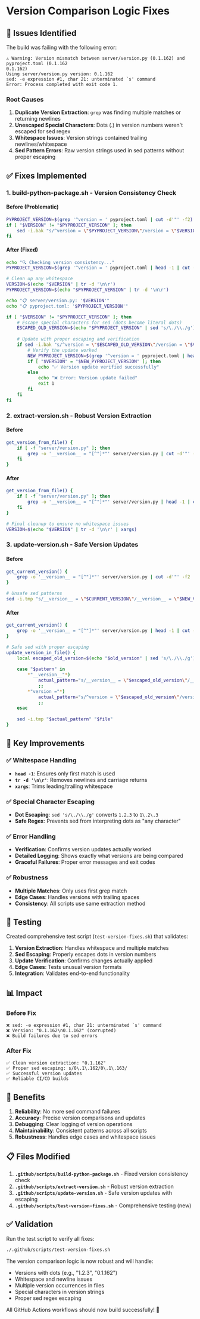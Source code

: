 # Version Comparison Logic Fixes

## 🐛 Issues Identified

The build was failing with the following error:
```
⚠️ Warning: Version mismatch between server/version.py (0.1.162) and pyproject.toml (0.1.162
0.1.162)
Using server/version.py version: 0.1.162
sed: -e expression #1, char 21: unterminated `s' command
Error: Process completed with exit code 1.
```

### Root Causes

1. **Duplicate Version Extraction**: `grep` was finding multiple matches or returning newlines
2. **Unescaped Special Characters**: Dots (.) in version numbers weren't escaped for sed regex
3. **Whitespace Issues**: Version strings contained trailing newlines/whitespace
4. **Sed Pattern Errors**: Raw version strings used in sed patterns without proper escaping

## ✅ Fixes Implemented

### 1. **build-python-package.sh** - Version Consistency Check

#### Before (Problematic)
```bash
PYPROJECT_VERSION=$(grep '^version = ' pyproject.toml | cut -d'"' -f2)
if [ "$VERSION" != "$PYPROJECT_VERSION" ]; then
    sed -i.bak "s/^version = \"$PYPROJECT_VERSION\"/version = \"$VERSION\"/" pyproject.toml
fi
```

#### After (Fixed)
```bash
echo "🔍 Checking version consistency..."
PYPROJECT_VERSION=$(grep '^version = ' pyproject.toml | head -1 | cut -d'"' -f2 | tr -d '\n\r')

# Clean up any whitespace
VERSION=$(echo "$VERSION" | tr -d '\n\r')
PYPROJECT_VERSION=$(echo "$PYPROJECT_VERSION" | tr -d '\n\r')

echo "📋 server/version.py: '$VERSION'"
echo "📋 pyproject.toml: '$PYPROJECT_VERSION'"

if [ "$VERSION" != "$PYPROJECT_VERSION" ]; then
    # Escape special characters for sed (dots become literal dots)
    ESCAPED_OLD_VERSION=$(echo "$PYPROJECT_VERSION" | sed 's/\./\\./g')
    
    # Update with proper escaping and verification
    if sed -i.bak "s/^version = \"$ESCAPED_OLD_VERSION\"/version = \"$VERSION\"/" pyproject.toml; then
        # Verify the update worked
        NEW_PYPROJECT_VERSION=$(grep '^version = ' pyproject.toml | head -1 | cut -d'"' -f2 | tr -d '\n\r')
        if [ "$VERSION" = "$NEW_PYPROJECT_VERSION" ]; then
            echo "✅ Version update verified successfully"
        else
            echo "❌ Error: Version update failed"
            exit 1
        fi
    fi
fi
```

### 2. **extract-version.sh** - Robust Version Extraction

#### Before
```bash
get_version_from_file() {
    if [ -f "server/version.py" ]; then
        grep -o '__version__ = "[^"]*"' server/version.py | cut -d'"' -f2
    fi
}
```

#### After
```bash
get_version_from_file() {
    if [ -f "server/version.py" ]; then
        grep -o '__version__ = "[^"]*"' server/version.py | head -1 | cut -d'"' -f2 | tr -d '\n\r'
    fi
}

# Final cleanup to ensure no whitespace issues
VERSION=$(echo "$VERSION" | tr -d '\n\r' | xargs)
```

### 3. **update-version.sh** - Safe Version Updates

#### Before
```bash
get_current_version() {
    grep -o '__version__ = "[^"]*"' server/version.py | cut -d'"' -f2
}

# Unsafe sed patterns
sed -i.tmp "s/__version__ = \"$CURRENT_VERSION\"/__version__ = \"$NEW_VERSION\"/" server/version.py
```

#### After
```bash
get_current_version() {
    grep -o '__version__ = "[^"]*"' server/version.py | head -1 | cut -d'"' -f2 | tr -d '\n\r' | xargs
}

# Safe sed with proper escaping
update_version_in_file() {
    local escaped_old_version=$(echo "$old_version" | sed 's/\./\\./g')
    
    case "$pattern" in
        *"__version__"*)
            actual_pattern="s/__version__ = \"$escaped_old_version\"/__version__ = \"$new_version\"/"
            ;;
        *"version ="*)
            actual_pattern="s/^version = \"$escaped_old_version\"/version = \"$new_version\"/"
            ;;
    esac
    
    sed -i.tmp "$actual_pattern" "$file"
}
```

## 🔧 Key Improvements

### ✅ Whitespace Handling
- **`head -1`**: Ensures only first match is used
- **`tr -d '\n\r'`**: Removes newlines and carriage returns
- **`xargs`**: Trims leading/trailing whitespace

### ✅ Special Character Escaping
- **Dot Escaping**: `sed 's/\./\\./g'` converts `1.2.3` to `1\.2\.3`
- **Safe Regex**: Prevents sed from interpreting dots as "any character"

### ✅ Error Handling
- **Verification**: Confirms version updates actually worked
- **Detailed Logging**: Shows exactly what versions are being compared
- **Graceful Failures**: Proper error messages and exit codes

### ✅ Robustness
- **Multiple Matches**: Only uses first grep match
- **Edge Cases**: Handles versions with trailing spaces
- **Consistency**: All scripts use same extraction method

## 🧪 Testing

Created comprehensive test script (`test-version-fixes.sh`) that validates:

1. **Version Extraction**: Handles whitespace and multiple matches
2. **Sed Escaping**: Properly escapes dots in version numbers
3. **Update Verification**: Confirms changes actually applied
4. **Edge Cases**: Tests unusual version formats
5. **Integration**: Validates end-to-end functionality

## 📊 Impact

### Before Fix
```
❌ sed: -e expression #1, char 21: unterminated `s' command
❌ Version: "0.1.162\n0.1.162" (corrupted)
❌ Build failures due to sed errors
```

### After Fix
```
✅ Clean version extraction: "0.1.162"
✅ Proper sed escaping: s/0\.1\.162/0\.1\.163/
✅ Successful version updates
✅ Reliable CI/CD builds
```

## 🚀 Benefits

1. **Reliability**: No more sed command failures
2. **Accuracy**: Precise version comparisons and updates
3. **Debugging**: Clear logging of version operations
4. **Maintainability**: Consistent patterns across all scripts
5. **Robustness**: Handles edge cases and whitespace issues

## 📋 Files Modified

1. **`.github/scripts/build-python-package.sh`** - Fixed version consistency check
2. **`.github/scripts/extract-version.sh`** - Robust version extraction  
3. **`.github/scripts/update-version.sh`** - Safe version updates with escaping
4. **`.github/scripts/test-version-fixes.sh`** - Comprehensive testing (new)

## ✅ Validation

Run the test script to verify all fixes:
```bash
./.github/scripts/test-version-fixes.sh
```

The version comparison logic is now robust and will handle:
- Versions with dots (e.g., "1.2.3", "0.1.162")
- Whitespace and newline issues
- Multiple version occurrences in files
- Special characters in version strings
- Proper sed regex escaping

All GitHub Actions workflows should now build successfully! 🎉
